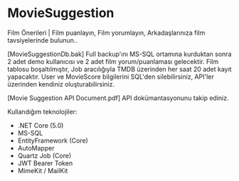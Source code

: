 # MovieSuggestion
Film Önerileri | Film puanlayın, Film yorumlayın, Arkadaşlarınıza film tavsiyelerinde bulunun..


[MovieSuggestionDb.bak] Full backup'ını MS-SQL ortamına kurduktan sonra 2 adet demo kullanıcısı ve 2 adet film yorum/puanlaması gelecektir.
Film tablosu boşaltılmıştır, Job aracılığıyla TMDB üzerinden her saat 20 adet kayıt yapacaktır.
User ve MovieScore bilgilerini SQL'den silebilirsiniz, API'ler üzerinden kendiniz oluşturabilirsiniz.


[Movie Suggestion API Document.pdf] API dokümantasyonunu takip ediniz.


Kullandığım teknolojiler:

- .NET Core (5.0)
- MS-SQL
- EntityFramework (Core)
- AutoMapper
- Quartz Job (Core)
- JWT Bearer Token
- MimeKit / MailKit

